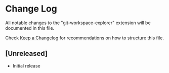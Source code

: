 # Change Log

All notable changes to the "git-workspace-explorer" extension will be documented in this file.

Check [Keep a Changelog](http://keepachangelog.com/) for recommendations on how to structure this file.

## [Unreleased]

- Initial release